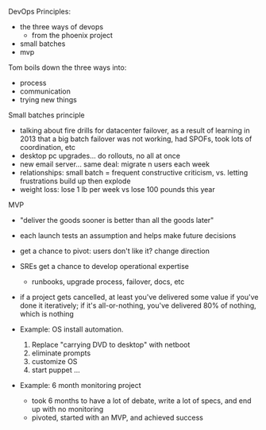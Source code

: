 DevOps Principles:

- the three ways of devops
  - from the phoenix project
- small batches
- mvp

Tom boils down the three ways into:
  - process
  - communication
  - trying new things
  
  
Small batches principle

- talking about fire drills for datacenter failover, as a result of learning in 2013 that a big batch failover was not working, had SPOFs, took lots of coordination, etc
- desktop pc upgrades... do rollouts, no all at once
- new email server... same deal: migrate n users each week
- relationships: small batch = frequent constructive criticism, vs. letting frustrations build up then explode
- weight loss: lose 1 lb per week vs lose 100 pounds this year


MVP

- "deliver the goods sooner is better than all the goods later"
- each launch tests an assumption and helps make future decisions
- get a chance to pivot: users don't like it? change direction
- SREs get a chance to develop operational expertise
  - runbooks, upgrade process, failover, docs, etc
- if a project gets cancelled, at least you've delivered some value if you've done it iteratively; if it's all-or-nothing, you've delivered 80% of nothing, which is nothing

- Example: OS install automation. 

  1. Replace "carrying DVD to desktop" with netboot
  2. eliminate prompts
  3. customize OS
  4. start puppet
  ...
  
- Example: 6 month monitoring project
  - took 6 months to have a lot of debate, write a lot of specs, and end up with no monitoring
  - pivoted, started with an MVP, and achieved success